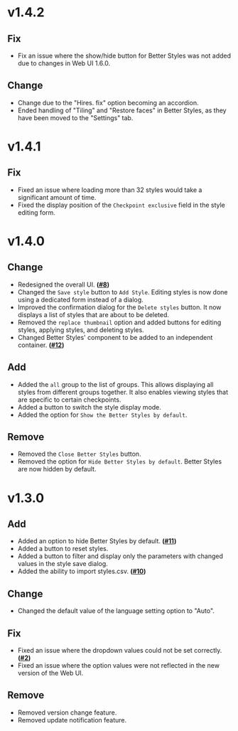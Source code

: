 # v1.4.2
## Fix
- Fix an issue where the show/hide button for Better Styles was not added due to changes in Web UI 1.6.0.
## Change
- Change due to the "Hires. fix" option becoming an accordion.
- Ended handling of "Tiling" and "Restore faces" in Better Styles, as they have been moved to the "Settings" tab.

# v1.4.1
## Fix
- Fixed an issue where loading more than 32 styles would take a significant amount of time.
- Fixed the display position of the `Checkpoint exclusive` field in the style editing form.

# v1.4.0
## Change
- Redesigned the overall UI. **([#8])**
- Changed the `Save style` button to `Add Style`. Editing styles is now done using a dedicated form instead of a dialog.
- Improved the confirmation dialog for the `Delete styles` button. It now displays a list of styles that are about to be deleted.
- Removed the `replace thumbnail` option and added buttons for editing styles, applying styles, and deleting styles.
- Changed Better Styles' component to be added to an independent container. **([#12])**
## Add
- Added the `all` group to the list of groups. This allows displaying all styles from different groups together. It also enables viewing styles that are specific to certain checkpoints.
- Added a button to switch the style display mode.
- Added the option for `Show the Better Styles by default`.
## Remove
- Removed the `Close Better Styles` button.
- Removed the option for `Hide Better Styles by default`. Better Styles are now hidden by default.

# v1.3.0
## Add
- Added an option to hide Better Styles by default. **([#11])**
- Added a button to reset styles.
- Added a button to filter and display only the parameters with changed values in the style save dialog.
- Added the ability to import styles.csv. **([#10])**
## Change
- Changed the default value of the language setting option to "Auto".
## Fix
- Fixed an issue where the dropdown values could not be set correctly. **([#2])**
- Fixed an issue where the option values were not reflected in the new version of the Web UI.
## Remove
- Removed version change feature.
- Removed update notification feature.

<!-- Issue links -->
[#2]: https://github.com/eideehi/sd-webui-better-styles/issues/2
[#8]: https://github.com/eideehi/sd-webui-better-styles/issues/8
[#10]: https://github.com/eideehi/sd-webui-better-styles/issues/10
[#11]: https://github.com/eideehi/sd-webui-better-styles/issues/11
[#12]: https://github.com/eideehi/sd-webui-better-styles/issues/12
